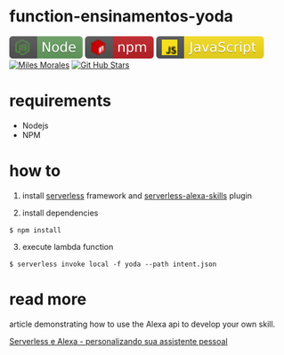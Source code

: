 # function-ensinamentos-yoda

![node](https://raw.githubusercontent.com/aleen42/badges/466339a5007ec1c25054ffbbac64a86fece53e26/src/node.svg)
![npm](https://raw.githubusercontent.com/aleen42/badges/466339a5007ec1c25054ffbbac64a86fece53e26/src/npm.svg) 
![javascript](https://raw.githubusercontent.com/aleen42/badges/466339a5007ec1c25054ffbbac64a86fece53e26/src/javascript.svg) 
[![Miles Morales](https://img.shields.io/badge/dev-miles%20morales-blueviolet?style=flat-square)](https://github.com/pgsilva)
[![Git Hub Stars](https://img.shields.io/github/stars/pgsilva?logo=github&style=flat-square)](https://github.com/pgsilva/function-ensinamentos-yoda)


# requirements

 - Nodejs 
 - NPM

 # how to
1. install [serverless](https://www.serverless.com/framework/docs/getting-started) framework and [serverless-alexa-skills](https://www.serverless.com/plugins/serverless-alexa-skills) plugin

2. install dependencies 

```console
$ npm install
```

3. execute lambda function
  
```console
$ serverless invoke local -f yoda --path intent.json
```
    
# read more
article demonstrating how to use the Alexa api to develop your own skill.

[Serverless e Alexa - personalizando sua assistente pessoal](https://dev.to/mrmorales/serverless-e-alexa-personalizando-sua-assistente-pessoal-1fa6)

